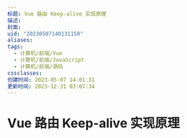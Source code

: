 ```yaml
---
标题: Vue 路由 Keep-alive 实现原理
描述: 
封面: 
uid: "20230507140131150"
aliases: 
tags:
  - 计算机/前端/Vue
  - 计算机/前端/JavaScript
  - 计算机/前端/源码
cssclasses: 
创建时间: 2023-05-07 14:01:31
更新时间: 2023-12-31 03:07:34
---
```


# Vue 路由 Keep-alive 实现原理
